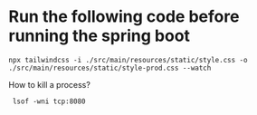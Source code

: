 # Run the following code before running the spring boot
``` 
npx tailwindcss -i ./src/main/resources/static/style.css -o ./src/main/resources/static/style-prod.css --watch
```

How to kill a process?
```
 lsof -wni tcp:8080 
```
